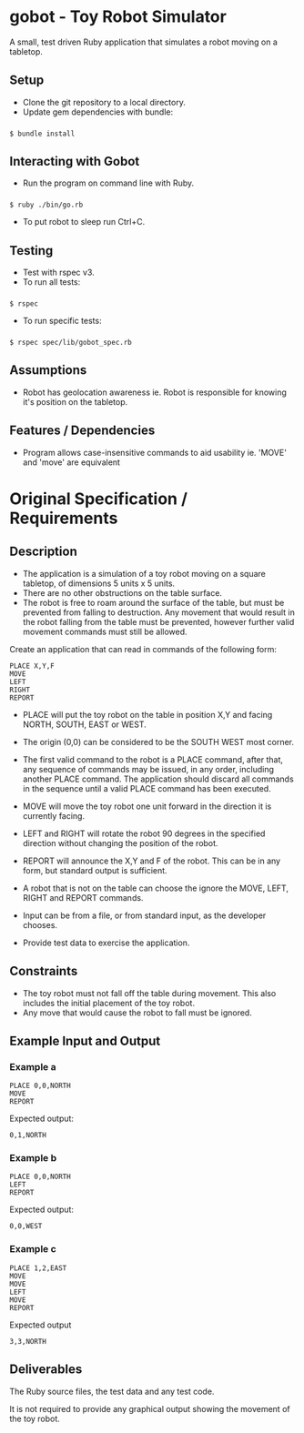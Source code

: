 # gobot - Toy Robot Simulator

A small, test driven Ruby application that simulates a robot moving on a tabletop.

## Setup

- Clone the git repository to a local directory.
- Update gem dependencies with bundle:

### 
    $ bundle install

## Interacting with Gobot

- Run the program on command line with Ruby.

### 
    $ ruby ./bin/go.rb

- To put robot to sleep run Ctrl+C.

## Testing

- Test with rspec v3.
- To run all tests:

### 
    $ rspec

- To run specific tests:

### 
    $ rspec spec/lib/gobot_spec.rb

## Assumptions

- Robot has geolocation awareness ie. Robot is responsible for knowing it's position on the tabletop.

## Features / Dependencies

- Program allows case-insensitive commands to aid usability ie. 'MOVE' and 'move' are equivalent


# Original Specification / Requirements

Description
-----------

- The application is a simulation of a toy robot moving on a square tabletop,
  of dimensions 5 units x 5 units.
- There are no other obstructions on the table surface.
- The robot is free to roam around the surface of the table, but must be
  prevented from falling to destruction. Any movement that would result in the
  robot falling from the table must be prevented, however further valid
  movement commands must still be allowed.

Create an application that can read in commands of the following form:

    PLACE X,Y,F
    MOVE
    LEFT
    RIGHT
    REPORT

- PLACE will put the toy robot on the table in position X,Y and facing NORTH,
  SOUTH, EAST or WEST.
- The origin (0,0) can be considered to be the SOUTH WEST most corner.
- The first valid command to the robot is a PLACE command, after that, any
  sequence of commands may be issued, in any order, including another PLACE
  command. The application should discard all commands in the sequence until
  a valid PLACE command has been executed.
- MOVE will move the toy robot one unit forward in the direction it is
  currently facing.
- LEFT and RIGHT will rotate the robot 90 degrees in the specified direction
  without changing the position of the robot.
- REPORT will announce the X,Y and F of the robot. This can be in any form,
  but standard output is sufficient.

- A robot that is not on the table can choose the ignore the MOVE, LEFT, RIGHT
  and REPORT commands.
- Input can be from a file, or from standard input, as the developer chooses.
- Provide test data to exercise the application.

Constraints
-----------

- The toy robot must not fall off the table during movement. This also
  includes the initial placement of the toy robot.
- Any move that would cause the robot to fall must be ignored.

Example Input and Output
------------------------

### Example a

    PLACE 0,0,NORTH
    MOVE
    REPORT

Expected output:

    0,1,NORTH

### Example b

    PLACE 0,0,NORTH
    LEFT
    REPORT

Expected output:

    0,0,WEST

### Example c

    PLACE 1,2,EAST
    MOVE
    MOVE
    LEFT
    MOVE
    REPORT

Expected output

    3,3,NORTH

Deliverables
------------

The Ruby source files, the test data and any test code.

It is not required to provide any graphical output showing the movement of
the toy robot.
